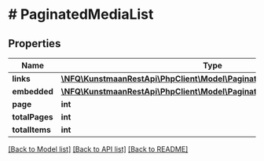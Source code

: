 # # PaginatedMediaList

## Properties

Name | Type | Description | Notes
------------ | ------------- | ------------- | -------------
**links** | [**\NFQ\KunstmaanRestApi\PhpClient\Model\PaginatedResponseLinks**](PaginatedResponseLinks.md) |  | [optional]
**embedded** | [**\NFQ\KunstmaanRestApi\PhpClient\Model\PaginatedMediaListAllOfEmbedded**](PaginatedMediaListAllOfEmbedded.md) |  | [optional]
**page** | **int** |  | [optional]
**totalPages** | **int** |  | [optional]
**totalItems** | **int** |  | [optional]

[[Back to Model list]](../../README.md#models) [[Back to API list]](../../README.md#endpoints) [[Back to README]](../../README.md)
